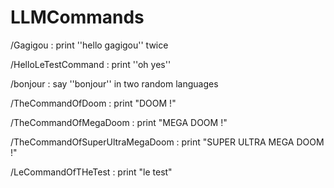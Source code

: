 # LLMCommands

/Gagigou : print ''hello gagigou'' twice

/HelloLeTestCommand : print ''oh yes'' 

/bonjour : say ''bonjour'' in two random languages

/TheCommandOfDoom : print "DOOM !"

/TheCommandOfMegaDoom : print "MEGA DOOM !"

/TheCommandOfSuperUltraMegaDoom : print "SUPER ULTRA MEGA DOOM !"

/LeCommandOfTHeTest : print "le test"
